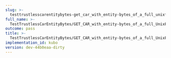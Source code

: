 ```yaml
---
slug: >-
  testtrustlesscarentitybytes-get_car_with_entity-bytes_of_a_full_unixfs_file_(accept_header)-header_content-disposition
full_name: >-
  TestTrustlessCarEntityBytes/GET_CAR_with_entity-bytes_of_a_full_UnixFS_file_(Accept_Header)/Header_Content-Disposition
outcome: pass
title: >-
  TestTrustlessCarEntityBytes/GET_CAR_with_entity-bytes_of_a_full_UnixFS_file_(Accept_Header)/Header_Content-Disposition
implementation_id: kubo
version: dev-44b0eaa-dirty
---
```


